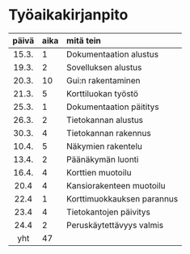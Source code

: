 # Työaikakirjanpito

| päivä | aika | mitä tein  |
| :----:|:-----| :-----|
| 15.3. | 1    | Dokumentaation alustus     |
| 19.3. | 2    | Sovelluksen alustus        |
| 20.3. | 10   | Gui:n rakentaminen         |
| 21.3. | 5    | Korttiluokan työstö        |
| 25.3. | 1    | Dokumentaation päititys    |
| 26.3. | 2    | Tietokannan alustus        |
| 30.3. | 4    | Tietokannan rakennus       |
| 10.4. | 5    | Näkymien rakentelu         |
| 13.4. | 2    | Päänäkymän luonti          |
| 16.4. | 4    | Korttien muotoilu          |
| 20.4  | 4    | Kansiorakenteen muotoilu   |
| 22.4  | 1    | Korttimuokkauksen parannus |
| 23.4  | 4    | Tietokantojen päivitys     |
| 24.4  | 2    | Peruskäytettävyys valmis   |
| yht   | 47   | | 
